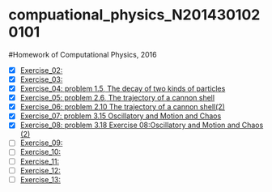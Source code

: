 # compuational_physics_N2014301020101
#Homework of Computational Physics, 2016
- [x]  [Exercise_02:](https://www.zybuluo.com/oliver1995/note/505275)
- [x] [Exercise_03:](https://www.zybuluo.com/oliver1995/note/512099)
- [x] [Exercise_04: problem 1.5, The decay of two kinds of particles](https://www.zybuluo.com/oliver1995/note/526088)
- [x] [Exercise_05: problem 2.6, The trajectory of a cannon shell](https://www.zybuluo.com/oliver1995/note/533696)
- [x] [Exercise_06: problem 2.10 The trajectory of a cannon shell(2)](https://www.zybuluo.com/oliver1995/note/542522)
- [x] [Exercise_07: problem 3.15 Oscillatory and Motion and Chaos](https://www.zybuluo.com/oliver1995/note/557821)
- [x] [Exercise_08: problem 3.18 Exercise 08:Oscillatory and Motion and Chaos (2)](https://www.zybuluo.com/oliver1995/note/565884)
- [ ] [Exercise_09:]()
- [ ] [Exercise_10:]()
- [ ] [Exercise_11:]()
- [ ] [Exercise_12:]()
- [ ] [Exercise_13:]()
